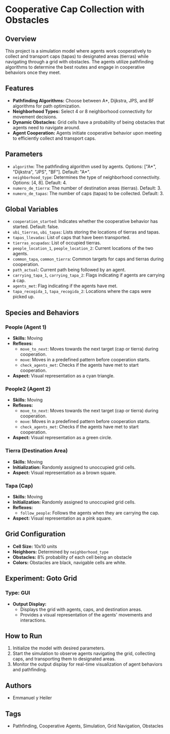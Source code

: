 # Cooperative Cap Collection with Obstacles

## Overview

This project is a simulation model where agents work cooperatively to collect and transport caps (tapas) to designated areas (tierras) while navigating through a grid with obstacles. The agents utilize pathfinding algorithms to determine the best routes and engage in cooperative behaviors once they meet.

## Features

- **Pathfinding Algorithms:** Choose between A*, Dijkstra, JPS, and BF algorithms for path optimization.
- **Neighborhood Types:** Select 4 or 8 neighborhood connectivity for movement decisions.
- **Dynamic Obstacles:** Grid cells have a probability of being obstacles that agents need to navigate around.
- **Agent Cooperation:** Agents initiate cooperative behavior upon meeting to efficiently collect and transport caps.

## Parameters

- `algorithm`: The pathfinding algorithm used by agents. Options: ["A*", "Dijkstra", "JPS", "BF"]. Default: "A*".
- `neighborhood_type`: Determines the type of neighborhood connectivity. Options: [4, 8]. Default: 4.
- `numero_de_tierra`: The number of destination areas (tierras). Default: 3.
- `numero_de_tapas`: The number of caps (tapas) to be collected. Default: 3.

## Global Variables

- `cooperation_started`: Indicates whether the cooperative behavior has started. Default: false.
- `ubi_tierras`, `ubi_tapas`: Lists storing the locations of tierras and tapas.
- `tapas_llevadas`: List of caps that have been transported.
- `tierras_ocupadas`: List of occupied tierras.
- `people_location_1`, `people_location_2`: Current locations of the two agents.
- `common_tapa`, `common_tierra`: Common targets for caps and tierras during cooperation.
- `path_actual`: Current path being followed by an agent.
- `carrying_tapa_1`, `carrying_tapa_2`: Flags indicating if agents are carrying a cap.
- `agents_met`: Flag indicating if the agents have met.
- `tapa_recogida_1`, `tapa_recogida_2`: Locations where the caps were picked up.

## Species and Behaviors

### People (Agent 1)
- **Skills:** Moving
- **Reflexes:**
  - `move_to_next`: Moves towards the next target (cap or tierra) during cooperation.
  - `move`: Moves in a predefined pattern before cooperation starts.
  - `check_agents_met`: Checks if the agents have met to start cooperation.
- **Aspect:** Visual representation as a cyan triangle.

### People2 (Agent 2)
- **Skills:** Moving
- **Reflexes:**
  - `move_to_next`: Moves towards the next target (cap or tierra) during cooperation.
  - `move`: Moves in a predefined pattern before cooperation starts.
  - `check_agents_met`: Checks if the agents have met to start cooperation.
- **Aspect:** Visual representation as a green circle.

### Tierra (Destination Area)
- **Skills:** Moving
- **Initialization:** Randomly assigned to unoccupied grid cells.
- **Aspect:** Visual representation as a brown square.

### Tapa (Cap)
- **Skills:** Moving
- **Initialization:** Randomly assigned to unoccupied grid cells.
- **Reflexes:**
  - `follow_people`: Follows the agents when they are carrying the cap.
- **Aspect:** Visual representation as a pink square.

## Grid Configuration

- **Cell Size:** 10x10 units
- **Neighbors:** Determined by `neighborhood_type`
- **Obstacles:** 8% probability of each cell being an obstacle
- **Colors:** Obstacles are black, navigable cells are white.

## Experiment: Goto Grid

### Type: GUI

- **Output Display:**
  - Displays the grid with agents, caps, and destination areas.
  - Provides a visual representation of the agents' movements and interactions.

## How to Run

1. Initialize the model with desired parameters.
2. Start the simulation to observe agents navigating the grid, collecting caps, and transporting them to designated areas.
3. Monitor the output display for real-time visualization of agent behaviors and pathfinding.

## Authors

- Emmanuel y Heiler

## Tags

- Pathfinding, Cooperative Agents, Simulation, Grid Navigation, Obstacles
